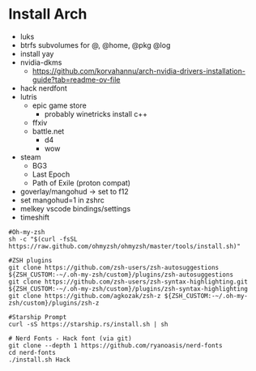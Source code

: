 # Install Arch
- luks
- btrfs subvolumes for @, @home, @pkg @log
- install yay
- nvidia-dkms
  - https://github.com/korvahannu/arch-nvidia-drivers-installation-guide?tab=readme-ov-file
- hack nerdfont       
- lutris
  - epic game store
    - probably winetricks install c++
  - ffxiv
  - battle.net
    - d4
    - wow
- steam
  - BG3
  - Last Epoch
  - Path of Exile (proton compat)
- goverlay/mangohud -> set to f12
- set mangohud=1 in zshrc
- melkey vscode bindings/settings
- timeshift
```
#Oh-my-zsh
sh -c "$(curl -fsSL https://raw.github.com/ohmyzsh/ohmyzsh/master/tools/install.sh)"

#ZSH plugins
git clone https://github.com/zsh-users/zsh-autosuggestions ${ZSH_CUSTOM:-~/.oh-my-zsh/custom}/plugins/zsh-autosuggestions
git clone https://github.com/zsh-users/zsh-syntax-highlighting.git ${ZSH_CUSTOM:-~/.oh-my-zsh/custom}/plugins/zsh-syntax-highlighting
git clone https://github.com/agkozak/zsh-z ${ZSH_CUSTOM:-~/.oh-my-zsh/custom}/plugins/zsh-z

#Starship Prompt
curl -sS https://starship.rs/install.sh | sh

# Nerd Fonts - Hack font (via git)
git clone --depth 1 https://github.com/ryanoasis/nerd-fonts
cd nerd-fonts
./install.sh Hack
```
